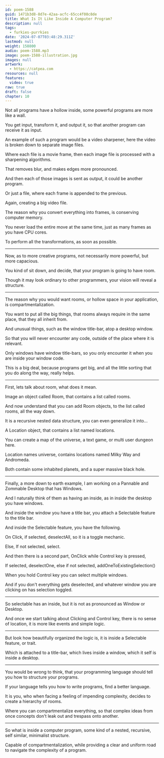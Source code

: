 ```yaml
---
id: poem-1588
guid: 1471b3d8-8d7e-42aa-acfc-65cc4f08c8de
title: What Is It Like Inside A Computer Program?
description: null
tags:
  - furkies-purrkies
date: '2024-07-07T03:48:29.311Z'
lastmod: null
weight: 158800
audio: poem-1588.mp3
image: poem-1588-illustration.jpg
images: null
artwork:
  - https://catpea.com
resources: null
features:
  video: true
raw: true
draft: false
chapter: 10
---
```


Not all programs have a hollow inside,
some powerful programs are more like a wall.

You get input, transform it,
and output it, so that another program can receive it as input.

An example of such a program would be a video sharpener,
here the video is broken down to separate image files.

Where each file is a movie frame,
then each image file is processed with a sharpening algorithms.

That removes blur,
and makes edges more pronounced.

And then each of those images is sent as output,
it could be another program.

Or just a file,
where each frame is appended to the previous.

Again,
creating a big video file.

The reason why you convert everything into frames,
is conserving computer memory.

You never load the entire move at the same time,
just as many frames as you have CPU cores.

To perform all the transformations,
as soon as possible.

---

Now, as to more creative programs,
not necessarily more powerful, but more capacious.

You kind of sit down, and decide,
that your program is going to have room.

Though it may look ordinary to other programmers,
your vision will reveal a structure.

---

The reason why you would want rooms,
or hollow space in your application, is compartmentalization.

You want to put all the big things,
that rooms always require in the same place, that they all inherit from.

And unusual things, such as the window title-bar,
atop a desktop window.

So that you will never encounter any code,
outside of the place where it is relevant.

Only windows have window title-bars,
so you only encounter it when you are inside your window code.

This is a big deal, because programs get big,
and all the little sorting that you do along the way, really helps.

---

First, lets talk about room,
what does it mean.

Image an object called Room,
that contains a list called rooms.

And now understand that you can add Room objects,
to the list called rooms, all the way down.

It is a recursive nested data structure,
you can even generalize it into...

A Location object,
that contains a list named locations.

You can create a map of the universe,
a text game, or multi user dungeon here.

Location names universe,
contains locations named Milky Way and Andromeda.

Both contain some inhabited planets,
and a super massive black hole.

---

Finally, a more down to earth example,
I am working on a Pannable and Zommable Desktop that has Windows.

And I naturally think of them as having an inside,
as in inside the desktop you have windows.

And inside the window you have a title bar,
you attach a Selectable feature to the title bar.

And inside the Selectable feature,
you have the following.

On Click, if selected,
deselectAll, so it is a toggle mechanic.

Else, If not selected,
select.

And then there is a second part,
OnClick while Control key is pressed,

If selected, deselectOne,
else if not selected, addOneToExistingSelection()

When you hold Control key
you can select multiple windows.

And if you don't everything gets deselected,
and whatever window you are clicking on has selection toggled.

---

So selectable has an inside,
but it is not as pronounced as Window or Desktop.

And once we start talking about Clicking and Control key,
there is no sense of location, it is more like events and simple logic.

---

But look how beautifully organized the logic is,
it is inside a Selectable feature, or trait.

Which is attached to a title-bar,
which lives inside a window, which it self is inside a desktop.

---

You would be wrong to think,
that your programming language should tell you how to structure your programs.

If your language tells you how to write programs,
find a better language.

It is you, who when facing a feeling of impending complexity,
decides to create a hierarchy of rooms.

Where you can compartmentalize everything,
so that complex ideas from once concepts don't leak out and trespass onto another.

---

So what is inside a computer program,
some kind of a nested, recursive, self similar, minimalist structure.

Capable of compartmentalization,
while providing a clear and uniform road to navigate the complexity of a program.
